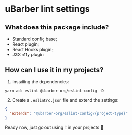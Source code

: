 # uBarber lint settings

## What does this package include?
- Standard config base;
- React plugin;
- React Hooks plugin;
- JSX a11y plugin;

## How can I use it in my projects?

1. Installing the dependencies:
```
yarn add eslint @ubarber-org/eslint-config -D
```
2. Create a ```.eslintrc.json``` file and extend the settings:
```json
{
  "extends": "@ubarber-org/eslint-config/{project-type}"
}
```

Ready now, just go out using it in your projects 🚀